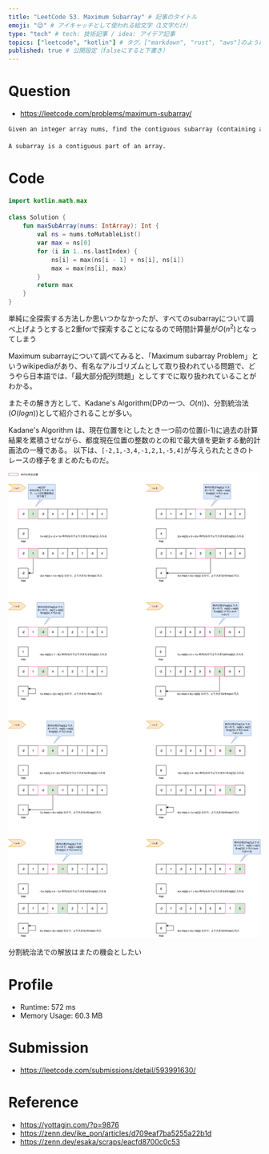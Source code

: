 ```yaml
---
title: "LeetCode 53. Maximum Subarray" # 記事のタイトル
emoji: "😉" # アイキャッチとして使われる絵文字（1文字だけ）
type: "tech" # tech: 技術記事 / idea: アイデア記事
topics: ["leetcode", "kotlin"] # タグ。["markdown", "rust", "aws"]のように指定する
published: true # 公開設定（falseにすると下書き）
---
```


# Question

- https://leetcode.com/problems/maximum-subarray/

~~~txt
Given an integer array nums, find the contiguous subarray (containing at least one number) which has the largest sum and return its sum.

A subarray is a contiguous part of an array.
~~~

# Code


~~~kt
import kotlin.math.max

class Solution {
    fun maxSubArray(nums: IntArray): Int {
        val ns = nums.toMutableList()
        var max = ns[0]
        for (i in 1..ns.lastIndex) {
            ns[i] = max(ns[i - 1] + ns[i], ns[i])
            max = max(ns[i], max)
        }
        return max
    }
}
~~~

単純に全探索する方法しか思いつかなかったが、すべてのsubarrayについて調べ上げようとすると2重forで探索することになるので時間計算量が$O(n^2)$となってしまう

Maximum subarrayについて調べてみると、「Maximum subarray Problem」というwikipediaがあり、有名なアルゴリズムとして取り扱われている問題で、どうやら日本語では、「最大部分配列問題」としてすでに取り扱われていることがわかる。

またその解き方として、Kadane's Algorithm(DPの一つ、$O(n)$)、分割統治法($O(log n)$)として紹介されることが多い。

Kadane's Algorithm は、現在位置をiとしたとき一つ前の位置(i-1)に過去の計算結果を累積させながら、都度現在位置の整数のとの和で最大値を更新する動的計画法の一種である。
以下は、`[-2,1,-3,4,-1,2,1,-5,4]`が与えられたときのトレースの様子をまとめたものだ。

![](/images/acf41314660284/maximum-subarray.drawio.png)


分割統治法での解放はまたの機会としたい

# Profile

- Runtime: 572 ms
- Memory Usage: 60.3 MB

# Submission
- https://leetcode.com/submissions/detail/593991630/

# Reference
- https://yottagin.com/?p=9876
- https://zenn.dev/ike_pon/articles/d709eaf7ba5255a22b1d
- https://zenn.dev/esaka/scraps/eacfd8700c0c53
